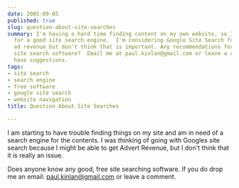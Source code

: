 ```yaml
---
date: 2005-09-05
published: true
slug: question-about-site-searches
summary: I'm having a hard time finding content on my own website, so I'm looking
  for a good site search engine.  I'm considering Google Site Search for potential
  ad revenue but don't think that is important. Any recommendations for good, free
  site search software?  Email me at paul.kinlan@gmail.com or leave a comment if you
  have suggestions.
tags:
- site search
- search engine
- free software
- google site search
- website navigation
title: Question About Site Searches

---
```

I am starting to have trouble finding things on my site and am in need of a search engine for the contents.  I was thinking of going with Googles site search because I might be able to get Advert Revenue, but I don't think that it is really an issue.<p />Does anyone know any good, free site searching software.  If you do drop me an email: <a href="mailto:paul.kinlan@gmail.com">paul.kinlan@gmail.com</a> or leave a comment.<p />

